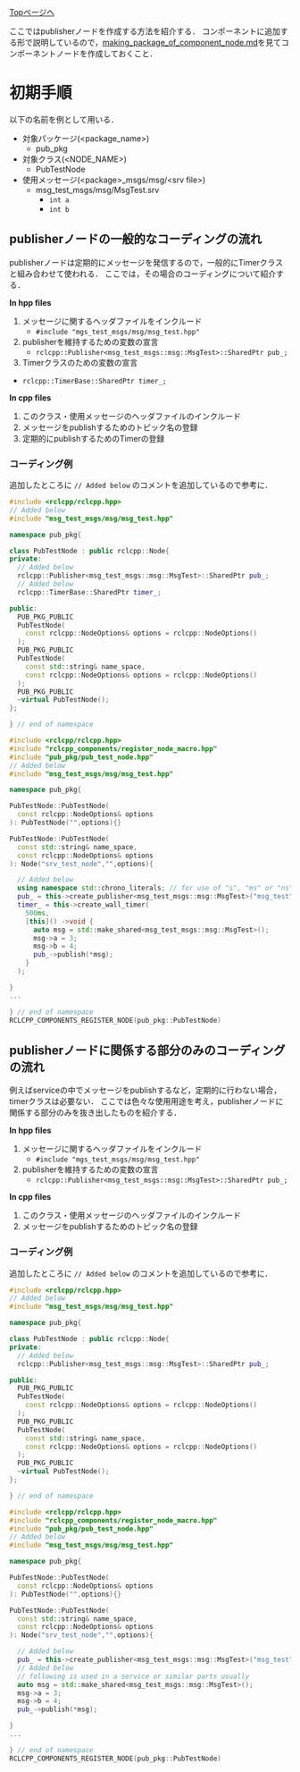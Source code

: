 [Topページへ](../../README_JP.md)

ここではpublisherノードを作成する方法を紹介する．
コンポーネントに追加する形で説明しているので，[making_package_of_component_node.md](making_package_of_service_node.md)を見てコンポーネントノードを作成しておくこと．

# 初期手順
以下の名前を例として用いる．

* 対象パッケージ(\<package_name\>)
  * pub_pkg
* 対象クラス(\<NODE_NAME\>)
  * PubTestNode
* 使用メッセージ(\<package\>_msgs/msg/\<srv file\>)
  * msg_test_msgs/msg/MsgTest.srv
    * `int a`
    * `int b`

## publisherノードの一般的なコーディングの流れ
publisherノードは定期的にメッセージを発信するので，一般的にTimerクラスと組み合わせて使われる．
ここでは，その場合のコーディングについて紹介する．

**In hpp files**

1. メッセージに関するヘッダファイルをインクルード
   * `#include "mgs_test_msgs/msg/msg_test.hpp"`
1. publisherを維持するための変数の宣言
   * `rclcpp::Publisher<msg_test_msgs::msg::MsgTest>::SharedPtr pub_;`
1. Timerクラスのための変数の宣言
  * `rclcpp::TimerBase::SharedPtr timer_;`

**In cpp files**

1. このクラス・使用メッセージのヘッダファイルのインクルード
1. メッセージをpublishするためのトピック名の登録
1. 定期的にpublishするためのTimerの登録

### コーディング例
追加したところに `// Added below` のコメントを追加しているので参考に．

```c++
#include <rclcpp/rclcpp.hpp>
// Added below
#include "msg_test_msgs/msg/msg_test.hpp"

namespace pub_pkg{

class PubTestNode : public rclcpp::Node{
private:
  // Added below
  rclcpp::Publisher<msg_test_msgs::msg::MsgTest>::SharedPtr pub_;
  // Added below
  rclcpp::TimerBase::SharedPtr timer_;

public:
  PUB_PKG_PUBLIC
  PubTestNode(
    const rclcpp::NodeOptions& options = rclcpp::NodeOptions()
  );
  PUB_PKG_PUBLIC
  PubTestNode(
    const std::string& name_space,
    const rclcpp::NodeOptions& options = rclcpp::NodeOptions()
  );
  PUB_PKG_PUBLIC
  ~virtual PubTestNode();
};

} // end of namespace
```

```c++
#include <rclcpp/rclcpp.hpp>
#include "rclcpp_components/register_node_macro.hpp"
#include "pub_pkg/pub_test_node.hpp"
// Added below
#include "msg_test_msgs/msg/msg_test.hpp"

namespace pub_pkg{

PubTestNode::PubTestNode(
  const rclcpp::NodeOptions& options
): PubTestNode("",options){}

PubTestNode::PubTestNode(
  const std::string& name_space,
  const rclcpp::NodeOptions& options
): Node("srv_test_node","",options){

  // Added below
  using namespace std::chrono_literals; // for use of "s", "ms" or "ns"
  pub_ = this->create_publisher<msg_test_msgs::msg::MsgTest>("msg_test", rclcpp::QoS(KeepAll()));
  timer_ = this->create_wall_timer(
    500ms,
    [this]() ->void {
      auto msg = std::make_shared<msg_test_msgs::msg::MsgTest>();
      msg->a = 3;
      msg->b = 4;
      pub_->publish(*msg);
    }
  );

}
...

} // end of namespace
RCLCPP_COMPONENTS_REGISTER_NODE(pub_pkg::PubTestNode)
```

## publisherノードに関係する部分のみのコーディングの流れ
例えばserviceの中でメッセージをpublishするなど，定期的に行わない場合，timerクラスは必要ない．
ここでは色々な使用用途を考え，publisherノードに関係する部分のみを抜き出したものを紹介する．

**In hpp files**

1. メッセージに関するヘッダファイルをインクルード
   * `#include "mgs_test_msgs/msg/msg_test.hpp"`
1. publisherを維持するための変数の宣言
   * `rclcpp::Publisher<msg_test_msgs::msg::MsgTest>::SharedPtr pub_;`

**In cpp files**

1. このクラス・使用メッセージのヘッダファイルのインクルード
1. メッセージをpublishするためのトピック名の登録

### コーディング例
追加したところに `// Added below` のコメントを追加しているので参考に．

```c++
#include <rclcpp/rclcpp.hpp>
// Added below
#include "msg_test_msgs/msg/msg_test.hpp"

namespace pub_pkg{

class PubTestNode : public rclcpp::Node{
private:
  // Added below
  rclcpp::Publisher<msg_test_msgs::msg::MsgTest>::SharedPtr pub_;

public:
  PUB_PKG_PUBLIC
  PubTestNode(
    const rclcpp::NodeOptions& options = rclcpp::NodeOptions()
  );
  PUB_PKG_PUBLIC
  PubTestNode(
    const std::string& name_space,
    const rclcpp::NodeOptions& options = rclcpp::NodeOptions()
  );
  PUB_PKG_PUBLIC
  ~virtual PubTestNode();
};

} // end of namespace
```

```c++
#include <rclcpp/rclcpp.hpp>
#include "rclcpp_components/register_node_macro.hpp"
#include "pub_pkg/pub_test_node.hpp"
// Added below
#include "msg_test_msgs/msg/msg_test.hpp"

namespace pub_pkg{

PubTestNode::PubTestNode(
  const rclcpp::NodeOptions& options
): PubTestNode("",options){}

PubTestNode::PubTestNode(
  const std::string& name_space,
  const rclcpp::NodeOptions& options
): Node("srv_test_node","",options){

  // Added below
  pub_ = this->create_publisher<msg_test_msgs::msg::MsgTest>("msg_test",rclcpp::QoS(KeepAll()));
  // Added below
  // following is used in a service or similar parts usually
  auto msg = std::make_shared<msg_test_msgs::msg::MsgTest>();
  msg->a = 3;
  msg->b = 4;
  pub_->publish(*msg);

}
...

} // end of namespace
RCLCPP_COMPONENTS_REGISTER_NODE(pub_pkg::PubTestNode)
```
